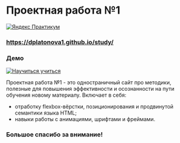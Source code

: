 # Проектная работа №1

[![Яндекс Практикум](https://yastatic.net/q/logoaas/v1/%D0%9F%D1%80%D0%B0%D0%BA%D1%82%D0%B8%D0%BA%D1%83%D0%BC.svg?color=6d6e75)](https://praktikum.yandex.ru/)

### https://dplatonova1.github.io/study/

### Демо
[![Научиться учиться](https://image.prntscr.com/image/1X2ELihQT-WwgZ3pNeGRJQ.png)](https://dplatonova1.github.io/study)

Проектная работа №1 - это одностраничный сайт про методики, полезные для повышения эффективности и осознанности на пути обучения новому материалу.
Включает в себя:
- отработку flexbox-вёрстки, позиционирования и продвинутой семантики языка HTML;
- навыки работы с анимациями, шрифтами и фреймами.

### Большое спасибо за внимание!
